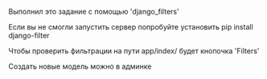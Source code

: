 Выполнил это задание с помощью 'django_filters'

Если вы не смогли запустить сервер попробуйте установить
                                     pip install django-filter

Чтобы проверить фильтрации на пути app/index/ будет кнопочка 'Filters'

Создать новые модель можно в админке